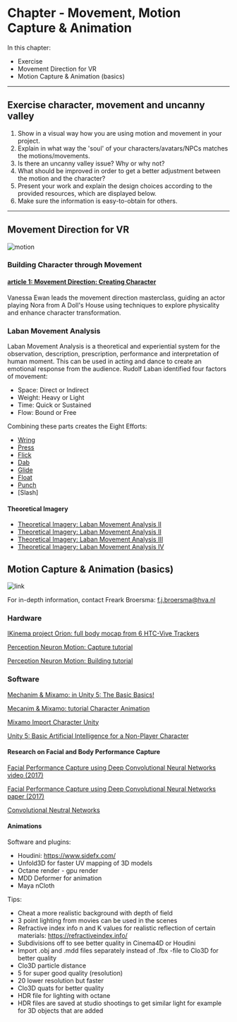 # Chapter - Movement, Motion Capture & Animation

In this chapter:
* Exercise
* Movement Direction for VR
* Motion Capture & Animation (basics)
___

## Exercise character, movement and uncanny valley

1. Show in a visual way how you are using motion and movement in your project.
2. Explain in what way the 'soul' of your characters/avatars/NPCs matches the motions/movements.
3. Is there an uncanny valley issue? Why or why not?
4. What should be improved in order to get a better adjustment between the motion and the character?
5. Present your work and explain the design choices according to the provided resources, which are displayed below.
6. Make sure the information is easy-to-obtain for others.
___

## Movement Direction for VR

![motion](https://media.giphy.com/media/mMJxoSZDvyuSQ/giphy.gif)

### Building Character through Movement

#### [article 1: Movement Direction: Creating Character](https://www.youtube.com/watch?v=1RRc4tq2kpE)

Vanessa Ewan leads the movement direction masterclass, guiding an actor playing Nora from A Doll's House using techniques to explore physicality and enhance character transformation.

### Laban Movement Analysis
Laban Movement Analysis is a theoretical and experiential system for the observation, description, prescription, performance and interpretation of human moment. This can be used in acting and dance to create an emotional response from the audience. Rudolf Laban identified four factors of movement:

* Space: Direct or Indirect
* Weight: Heavy or Light
* Time: Quick or Sustained
* Flow: Bound or Free

Combining these parts creates the Eight Efforts: 
* [Wring](https://www.youtube.com/watch?v=7rvs87Fa3NY)
* [Press](https://www.youtube.com/watch?v=Q3dLyEzhr0s)
* [Flick](https://www.youtube.com/watch?v=BXabAJFNv8s)
* [Dab](https://www.youtube.com/watch?v=dHJD0X-fa9E)
* [Glide](https://www.youtube.com/watch?v=8gv_hZfHels)
* [Float](https://www.youtube.com/watch?v=Axtrk4KniCw)
* [Punch](https://www.youtube.com/watch?v=Y6DJSNpwlts)
* [Slash]

#### Theoretical Imagery

* [Theoretical Imagery: Laban Movement Analysis II](http://www.laban-analyses.org/laban_analysis_reviews/laban_analysis_notation/space_harmony_choreutics/planes/laban_planes_icosahedron.jpg)
* [Theoretical Imagery: Laban Movement Analysis II](https://dryuc24b85zbr.cloudfront.net/tes/resources/6241650/image?width=500&height=500&version=1337895742000)
* [Theoretical Imagery: Laban Movement Analysis III](https://upload.wikimedia.org/wikipedia/commons/2/27/Laban-effort-graph.jpg)
* [Theoretical Imagery: Laban Movement Analysis IV](https://godenicks.files.wordpress.com/2013/11/images-3.jpg)


## Motion Capture & Animation (basics)

![link](http://images.en.koreaportal.com/data/images/full/30518/traditional-methods-of-motion-capture-that-involves-ping-pong-balls-and-multiple-cameras.jpg?w=750)

For in-depth information, contact Freark Broersma: f.j.broersma@hva.nl 

### Hardware

[IKinema project Orion: full body mocap from 6 HTC-Vive Trackers](https://www.youtube.com/watch?v=Khoer5DpQkE)

[Perception Neuron Motion: Capture tutorial](https://www.youtube.com/watch?v=h6nvTYBdiqM)

[Perception Neuron Motion: Building tutorial](https://www.youtube.com/watch?v=AX5y1OhkfWA)

### Software

[Mechanim & Mixamo: in Unity 5: The Basic Basics!](https://www.youtube.com/watch?v=BEIaakl9vJE)

[Mecanim & Mixamo: tutorial Character Animation](https://www.youtube.com/watch?v=256-LXzMt0U)

[Mixamo Import Character Unity](https://www.youtube.com/watch?v=P4PrO8fHZ4E)

[Unity 5: Basic Artificial Intelligence for a Non-Player Character](https://www.youtube.com/watch?v=gXpi1czz5NA)

#### Research on Facial and Body Performance Capture

[Facial Performance Capture using Deep Convolutional Neural Networks video (2017)](https://www.youtube.com/watch?v=VtttfrmfMZw)

[Facial Performance Capture using Deep Convolutional Neural Networks paper (2017)](http://research.nvidia.com/sites/default/files/publications/laine2017sca_paper_0.pdf)

[Convolutional Neutral Networks](http://cs231n.github.io/convolutional-networks/)

#### Animations

Software and plugins:
* Houdini: https://www.sidefx.com/
* Unfold3D for faster UV mapping of 3D models
* Octane render - gpu render
* MDD Deformer for animation
* Maya nCloth

Tips:
* Cheat a more realistic background with depth of field
* 3 point lighting from movies can be used in the scenes
* Refractive index info n and K values for realistic reflection of certain materials:
https://refractiveindex.info/
* Subdivisions off to see better quality in Cinema4D or Houdini
* Import .obj and .mdd files separately instead of .fbx -file to Clo3D for better quality
* Clo3D particle distance
* 5 for super good quality (resolution)
* 20 lower resolution but faster
* Clo3D quats for better quality
* HDR file for lighting with octane
* HDR files are saved at studio shootings to get similar light for example for 3D
objects that are added
